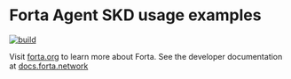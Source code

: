 # Forta Agent SKD usage examples

[![build](https://github.com/forta-protocol/forta-agent-examples/actions/workflows/build.yml/badge.svg)](https://github.com/forta-protocol/forta-agent-examples/actions/workflows/build.yml)

Visit [forta.org](https://forta.org/) to learn more about Forta. See the developer documentation at [docs.forta.network](https://docs.forta.network)
